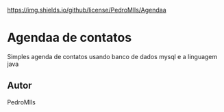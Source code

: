 https://img.shields.io/github/license/PedroMlls/Agendaa
# Agendaa de contatos 
Simples agenda de contatos usando banco de dados mysql e a linguagem java
## Autor
PedroMlls
